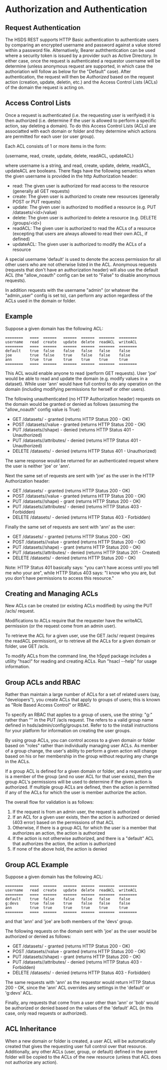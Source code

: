 Authorization and Authentication
================================

Request Authentication
-----------------------
The HSDS REST supports HTTP Basic authentication to authenticate users by comparing an encrypted 
username and password against a value stored within a password file.  Alternatively, Bearer auththentication
can be used where a security token is issued by a provider such as Active Directory.  In either case, once the 
request is authenticated a requestor username will be determine (unless anonymous request are supported, in which
case the authoriation will follow as below for the "Default" case).  After authentication, the request will
then be *Authorized* based on the request action (creation, update, deletin, etc.) and the Access Control Lists (ACLs)
of the domain the request is acting on.

Access Control Lists
--------------------

Once a request is authenticated (i.e. the requesting user is verifyied) it is then authorized (i.e. determine if the user is allowed to perform a specific action, say deleting a domain).  To do this Access Control Lists (ACLs) are associatted with each domain or folder and they determine which actions are permitted for each user (or user group). 

Each ACL consists of 1 or more items in the form:

(username, read, create, update, delete, readACL, updateACL)

where username is a string, and read, create, update, delete, readACL, updateACL are booleans.
There flags have the following semantics when the given username is provided in the http
Authorization header:

* read: The given user is authorized for read access to the resource (generally all GET requests)
* create: The given user is authorized to create new resources (generally POST or PUT requests)
* update: The given user is authorized to modified a resource (e.g. PUT /datasets/&lt;id&gt;/value)
* delete: The given user is authorized to delete a resource (e.g. DELETE /groups/&lt;id&gt;)
* readACL: The given user is authorized to read the ACLs of a resource (excepting that users are always allowed to read their own ACL, if defined)
* updateACL: The given user is authorized to modify the ACLs of a resource

A special username 'default' is used to denote the access permission for all other users who
are not otherwise listed in the ACL.  Anonymous requests (requests that don't have an authorization header) will also use the default ACL (the "allow_noauth" config can be set to "False" to disable anonymous requests).

In addition requests with the username "admin" (or whatever the "admin_user" config is set to), can 
perform any action regardless of the ACLs used in the domain or folder.

Example
-------

Suppose a given domain has the following ACL:

    ========   ====  ======   ======  ======  =======  ========
    username   read  create   update  delete  readACL  writeACL
    ========   ====  ======   ======  ======  =======  ========
    default    true  false    false   false   false    false
    joe        true  false    true    false   false    false
    ann        true  true     true    true    true     true
    ========   ====  ======   ======  ======  =======  ========

This ACL would enable anyone to read (perform GET requests).  User 'joe' would be able 
to read and update the domain (e.g. modify values in a dataset).  While user 'ann' would have full 
control to do any operation on the domain (including modifying permissions for herself or
other users).

The following unauthenticated (no HTTP Authorization header) 
requests on the domain would be granted or denied as follows
(assuming the "allow_noauth" config value is True):

* GET /datasets/<id> - granted (returns HTTP Status 200 - OK)
* POST /datasets/<id>/value - granted (returns HTTP Status 200 - OK)
* PUT /datasets/<id>/shape) - denied (returns HTTP Status 401 - Unauthorized)
* PUT /datasets/<id>/attributes/<name> - denied (returns HTTP Status 401 - Unauthorized)
* DELETE /datasets/<id>  - denied (returns HTTP Status 401 - Unauthorized)

The same response would be returned for an authenticated request where the user is neither 'joe' or 'ann'.

Next the same set of requests are sent with 'joe' as the user in the HTTP Authorization header:

* GET /datasets/<id> - granted (returns HTTP Status 200 - OK)
* POST /datasets/<id>/value - granted (returns HTTP Status 200 - OK)
* PUT /datasets/<id>/shape) - grant (returns HTTP Status 200 - OK)
* PUT /datasets/<id>/attributes/<name> - denied (returns HTTP Status 403 - Forbidden)
* DELETE /datasets/<id>  - denied (returns HTTP Status 403 - Forbidden)

Finally the same set of requests are sent with 'ann' as the user:

* GET /datasets/<id> - granted (returns HTTP Status 200 - OK)
* POST /datasets/<id>/value - granted (returns HTTP Status 200 - OK)
* PUT /datasets/<id>/shape) - grant (returns HTTP Status 200 - OK)
* PUT /datasets/<id>/attributes/<name> - denied (returns HTTP Status 201 - Created)
* DELETE /datasets/<id>  - denied (returns HTTP Status 200 - OK)
 
Note: HTTP Status 401 basically says: "you can't have access until you tell me who your are", 
while HTTP Status 403 says: "I know who you are, but you don't have permissions to access this
resource."

Creating and Managing ACLs
--------------------------

New ACLs can be created (or existing ACLs modified) by using the PUT /acls/<username> request.

Modifications to ACLs require that the requester have the writeACL permission
(or the request come from an admin user).

To retrieve the ACL for a given user, use the GET /acls/<username> request (requires the readACL permission),
or to retrieve all the ACLs for a given domain or folder, use GET /acls.

To modify ACLs from the command line, the h5pyd package includes a utility "hsacl" for reading and creating ACLs.  Run
"hsacl --help" for usage information.

Group ACLs andd RBAC
--------------------

Rather than maintain a large number of ACLs for a set of related users (say, "developers"), you create ACLs that apply to
groups of users; this is known as "Role Based Access Control" or RBAC.

To specify an RBAC that applies to a group of users, use the string: "g:<groupname>" rather than "<username>" in the PUT /acls request.  The <groupname>
refers to a valid group name defined in hsds/admin/config/groups.txt.  Refer to to the install instructions for your platform for information on creating the user groups.

By using group ACLs, you can control access to a given domain or folder based on "roles" rather than individually managing user ACLs.  As member of a group change, the user's ability to perform a given action will change based on his or her membership in the group without requring any change in the ACLs.

If a group ACL is defined for a given domain or folder, and a requesting user is a member of the group (and no user ACL for that user exists), then the group ACL's permissions will be used to determine if the given action is authorized.  If multiple group ACLs are defined, then the action is permitted if any of the ACLs for which the user is member authorize the action.

The overall flow for validation is as follows:

1. If the request is from an admin user, the request is authorized
2. If an ACL for a given user exists, then the action is authorized or denied (403 error) based on the permissions of that ACL
3. Otherwise, if there is a group ACL for which the user is a member that authorizes an action, the action is authorized
4. If the action is not otherwise authorized, and there is a "default" ACL that authorizes the action, the action is authorized
5. If none of the above hold, the action is denied

Group ACL Example
-----------------

Suppose a given domain has the following ACL:

    ========   ====  ======   ======  ======  =======  ========
    username   read  create   update  delete  readACL  writeACL
    ========   ====  ======   ======  ======  =======  ========
    default    true  false    false   false   false    false
    g:devs     true  false    true    false   false    false
    ann        true  true     true    true    true     true
    ========   ====  ======   ======  ======  =======  ========

and that 'ann' and 'joe' are both members of the 'devs' group.

The following requests on the domain sent with 'joe' as the user would be authorized or denied as follows:

* GET /datasets/<id> - granted (returns HTTP Status 200 - OK)
* POST /datasets/<id>/value - granted (returns HTTP Status 200 - OK)
* PUT /datasets/<id>/shape) - grant (returns HTTP Status 200 - OK)
* PUT /datasets/<id>/attributes/<name> - denied (returns HTTP Status 403 - Forbidden)
* DELETE /datasets/<id>  - denied (returns HTTP Status 403 - Forbidden)

The same requests with 'ann' as the requestor would return HTTP Status 200 - OK, since the 'ann' ACL overrides any 
settings in the 'default' or 'g:devs' ACL.  

Finally, any requests that come from a user other than 'ann' or 'bob' would be authorized or denied based on 
the values of the 'default' ACL (in this case, only read requests or authorized).

ACL Inheritance
---------------

When a new domain or folder is created, a user ACL will be automatically created that gives the requesting user full control
over that resource.  Additionally, any other ACLs (user, group, or default) defined in the parent folder will be copied to the ACLs of the new resource (unless that ACL does not authorize any action).
 
 
